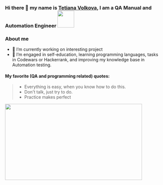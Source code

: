 ### Hi there 👋 my name is [Tetiana Volkova](https://www.linkedin.com/in/tetianavolkova/), I am a QA Manual and Automation Engineer  <img src="https://media.giphy.com/media/WUlplcMpOCEmTGBtBW/giphy.gif" width="55">

### About me
- 🔭 I’m currently working on interesting project
- 🌱 I’m  engaged in self-education, learning programming languages, tasks in Codewars or Hackerrank, and improving my knowledge base in Automation testing. 

#### My favorite (QA and programming related) quotes:
> - Everything is easy, when you know how to do this.  
> - Don't talk, just try to do.
> - Practice makes perfect


 <img src="https://wallpaperbat.com/img/257927-web-designer-s-office-wallpaper-web-design-wallpaper-hd.jpg" width="450" height="250" />

